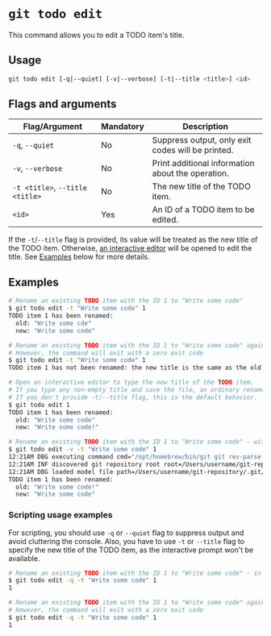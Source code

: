 # `git todo edit`

This command allows you to edit a TODO item's title.

## Usage

```bash
git todo edit [-q|--quiet] [-v|--verbose] [-t|--title <title>] <id>
```

## Flags and arguments

| Flag/Argument                   | Mandatory | Description                                       |
| ------------------------------- | --------- | ------------------------------------------------- |
| `-q`, `--quiet`                 | No        | Suppress output, only exit codes will be printed. |
| `-v`, `--verbose`               | No        | Print additional information about the operation. |
| `-t <title>`, `--title <title>` | No        | The new title of the TODO item.                   |
| `<id>`                          | Yes       | An ID of a TODO item to be edited.                |

If the `-t`/`--title` flag is provided, its value will be treated as the new title of the TODO item.
Otherwise, [an interactive editor](index.md#editor-support) will be opened to edit the title.
See [Examples](#examples) below for more details.

## Examples

```bash
# Rename an existing TODO item with the ID 1 to "Write some code"
$ git todo edit -t "Write some code" 1
TODO item 1 has been renamed:
  old: "Write some cde"
  new: "Write some code"

# Rename an existing TODO item with the ID 1 to "Write some code" again - no changes will be made
# However, the command will exit with a zero exit code
$ git todo edit -t "Write some code" 1
TODO item 1 has not been renamed: the new title is the same as the old one

# Open an interactive editor to type the new title of the TODO item.
# If you type any non-empty title and save the file, an ordinary rename will be carried out.
# If you don't provide -t/--title flag, this is the default behavior.
$ git todo edit 1
TODO item 1 has been renamed:
  old: "Write some code"
  new: "Write some code!"

# Rename an existing TODO item with the ID 1 to "Write some code" - with more verbose output
$ git todo edit -v -t "Write some code" 1
12:21AM DBG executing command cmd="/opt/homebrew/bin/git git rev-parse --show-toplevel"
12:21AM INF discovered git repository root root=/Users/username/git-repository
12:21AM DBG loaded model file path=/Users/username/git-repository/.git/TODO
TODO item 1 has been renamed:
  old: "Write some code!"
  new: "Write some code"
```


### Scripting usage examples

For scripting, you should use `-q` or `--quiet` flag to suppress output and avoid cluttering the console.
Also, you have to use `-t` or `--title` flag to specify the new title of the TODO item,
as the interactive prompt won't be available.

```bash
# Rename an existing TODO item with the ID 1 to "Write some code" - in a script
$ git todo edit -q -t "Write some code" 1
1

# Rename an existing TODO item with the ID 1 to "Write some code" again - no changes will be made
# However, the command will exit with a zero exit code
$ git todo edit -q -t "Write some code" 1
1
```
